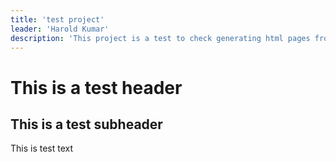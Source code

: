 ```yaml
---
title: 'test project'
leader: 'Harold Kumar'
description: 'This project is a test to check generating html pages from markdowns.'
---
```



# This is a test header

## This is a test subheader

This is test text
